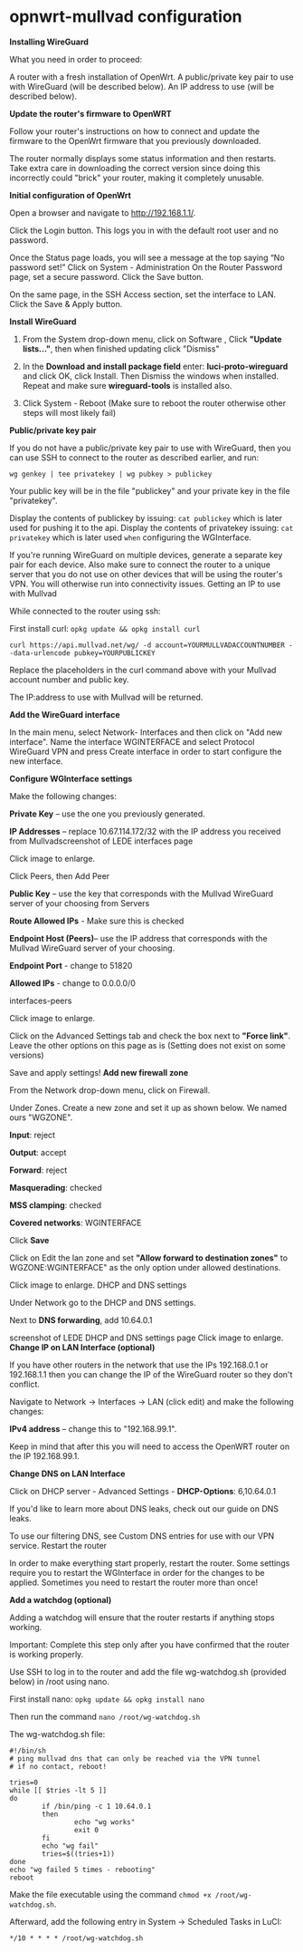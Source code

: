 # opnwrt-mullvad configuration

**Installing WireGuard**

What you need in order to proceed:

A router with a fresh installation of OpenWrt.
A public/private key pair to use with WireGuard (will be described below).
An IP address to use (will be described below).
    
**Update the router's firmware to OpenWRT**

Follow your router's instructions on how to connect and update the firmware to the OpenWrt firmware that you previously downloaded.

The router normally displays some status information and then restarts. Take extra care in downloading the correct version since doing this incorrectly could "brick" your router, making it completely unusable.

**Initial configuration of OpenWrt**

Open a browser and navigate to http://192.168.1.1/.

Click the Login button. This logs you in with the default root user and no password.

Once the Status page loads, you will see a message at the top saying “No password set!” Click on System - Administration
On the Router Password page, set a secure password. Click the Save button.

On the same page, in the SSH Access section, set the interface to LAN. Click the Save & Apply button.

**Install WireGuard**

1. From the System drop-down menu, click on Software , Click **"Update lists..."**, then when finished updating click "Dismiss"

2. In the **Download and install package field** enter: **luci-proto-wireguard** and click OK, click Install. Then Dismiss the windows when installed. Repeat and make sure **wireguard-tools** is installed also.

3. Click System - Reboot (Make sure to reboot the router otherwise other steps will most likely fail)

**Public/private key pair**

If you do not have a public/private key pair to use with WireGuard, then you can use SSH to connect to the router as described earlier, and run:

```wg genkey | tee privatekey | wg pubkey > publickey```

Your public key will be in the file "publickey" and your private key in the file "privatekey".

Display the contents of publickey by issuing: ```cat publickey``` which is later used for pushing it to the api.
Display the contents of privatekey issuing: ```cat privatekey``` which is later used ```when``` configuring the WGInterface.

If you're running WireGuard on multiple devices, generate a separate key pair for each device. Also make sure to connect the router to a unique server that you do not use on other devices that will be using the router's VPN. You will otherwise run into connectivity issues.
Getting an IP to use with Mullvad

While connected to the router using ssh:

First install curl: ```opkg update && opkg install curl```

```curl https://api.mullvad.net/wg/ -d account=YOURMULLVADACCOUNTNUMBER --data-urlencode pubkey=YOURPUBLICKEY```

Replace the placeholders in the curl command above with your Mullvad account number and public key.

The IP:address to use with Mullvad will be returned.

**Add the WireGuard interface**

In the main menu, select Network- Interfaces and then click on "Add new interface". Name the interface  WGINTERFACE and select Protocol WireGuard VPN and press Create interface in order to start configure the new interface.

**Configure WGInterface settings**

Make the following changes:

  **Private Key** –  use the one you previously generated.
  
  **IP Addresses** – replace 10.67.114.172/32 with the IP address you received from Mullvadscreenshot of LEDE interfaces page

Click image to enlarge.

Click Peers, then Add Peer

  **Public Key** – use the key that corresponds with the Mullvad WireGuard server of your choosing from Servers
  
  **Route Allowed IPs** - Make sure this is checked
  
  **Endpoint Host (Peers)**– use the IP address that corresponds with the Mullvad WireGuard server of your choosing.
  
  **Endpoint Port** - change to 51820
  
  **Allowed IPs** - change to 0.0.0.0/0

interfaces-peers


Click image to enlarge.

Click on the Advanced Settings tab and check the box next to **"Force link"**. Leave the other options on this page as is (Setting does not exist on some versions)

Save and apply settings!
**Add new firewall zone**

From the Network drop-down menu, click on Firewall.

Under Zones. Create a new zone and set it up as shown below. We named ours "WGZONE".

**Input**: reject

**Output**: accept

**Forward**: reject

**Masquerading**: checked

**MSS clamping**: checked

**Covered networks**: WGINTERFACE
 
Click **Save**


Click on Edit the lan zone and set **"Allow forward to destination zones"** to WGZONE:WGINTERFACE" as the only option under allowed destinations.

 


Click image to enlarge.
DHCP and DNS settings

Under Network go to the DHCP and DNS settings.

Next to **DNS forwarding**, add 10.64.0.1

screenshot of LEDE DHCP and DNS settings page
Click image to enlarge.
**Change IP on LAN Interface (optional)**

If you have other routers in the network that use the IPs 192.168.0.1 or 192.168.1.1 then you can change the IP of the WireGuard router so they don't conflict.

Navigate to Network → Interfaces → LAN (click edit) and make the following changes:

  **IPv4 address** – change this to "192.168.99.1".

Keep in mind that after this you will need to access the OpenWRT router on the IP 192.168.99.1.

**Change DNS on LAN Interface**

Click on DHCP server - Advanced Settings - **DHCP-Options**: 6,10.64.0.1

If you'd like to learn more about DNS leaks, check out our guide on DNS leaks.

To use our filtering DNS, see Custom DNS entries for use with our VPN service.
Restart the router

In order to make everything start properly, restart the router. Some settings require you to restart the WGInterface in order for the changes to be applied. Sometimes you need to restart the router more than once!

**Add a watchdog (optional)**

Adding a watchdog will ensure that the router restarts if anything stops working.

Important: Complete this step only after you have confirmed that the router is working properly.

Use SSH to log in to the router and add the file wg-watchdog.sh (provided below) in /root using nano.

First install nano: ```opkg update && opkg install nano```

Then run the command ```nano /root/wg-watchdog.sh```

The wg-watchdog.sh file:

```
#!/bin/sh
# ping mullvad dns that can only be reached via the VPN tunnel
# if no contact, reboot!

tries=0
while [[ $tries -lt 5 ]]
do
        if /bin/ping -c 1 10.64.0.1
        then
                echo "wg works"
                exit 0
        fi
        echo "wg fail"
        tries=$((tries+1))
done
echo "wg failed 5 times - rebooting"
reboot
```

Make the file executable using the command ```chmod +x /root/wg-watchdog.sh```.

Afterward, add the following entry in System → Scheduled Tasks in LuCI:

```*/10 * * * * /root/wg-watchdog.sh```
